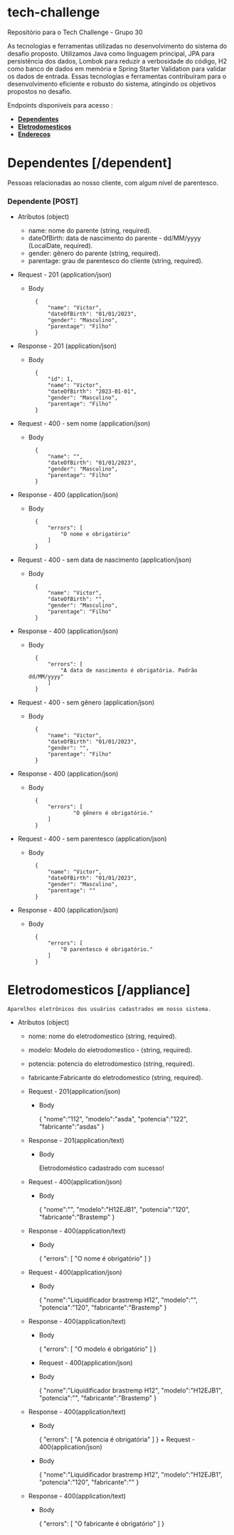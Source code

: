 # tech-challenge
Repositório para o Tech Challenge - Grupo 30


As  tecnologias e ferramentas utilizadas no desenvolvimento do sistema do desafio proposto. Utilizamos Java como linguagem principal, JPA para persistência dos dados, Lombok para reduzir a verbosidade do código, H2 como banco de dados em memória e Spring Starter Validation para validar os dados de entrada. Essas tecnologias e ferramentas contribuíram para o desenvolvimento eficiente e robusto do sistema, atingindo os objetivos propostos no desafio.




Endpoints disponiveis para acesso :
* [**Dependentes**](#dependentes-dependent)
* [**Eletrodomesticos**](#eletrodomesticos-appliance")
* [**Enderecos**]()





# Dependentes [/dependent]

Pessoas relacionadas ao nosso cliente, com algum nível de parentesco.

### Dependente [POST]

+ Atributos (object)
    
    + name: nome do parente (string, required).
    + dateOfBirth: data de nascimento do parente - dd/MM/yyyy (LocalDate, required). 
    + gender: gênero do parente (string, required).
    + parentage: grau de parentesco do cliente (string, required).

+ Request - 201 (application/json)

    + Body

            {
                "name": "Victor",
                "dateOfBirth": "01/01/2023",
                "gender": "Masculino",
                "parentage": "Filho"
            }
+ Response - 201 (application/json)

    + Body

            {
                "id": 1,
				"name": "Victor",
                "dateOfBirth": "2023-01-01",
                "gender": "Masculino",
                "parentage": "Filho"
            }


+ Request - 400 - sem nome (application/json)

    + Body

            {
                "name": "",
                "dateOfBirth": "01/01/2023",
                "gender": "Masculino",
                "parentage": "Filho"
            }
+ Response - 400 (application/json)

    + Body

            {
                "errors": [
				    "O nome e obrigatório"
      			]
            }

+ Request - 400 - sem data de nascimento (application/json)

    + Body

            {
                "name": "Victor",
                "dateOfBirth": "",
                "gender": "Masculino",
                "parentage": "Filho"
            }
+ Response - 400 (application/json)

    + Body

            {
                "errors": [
				    "A data de nascimento é obrigatória. Padrão dd/MM/yyyy"
      			]
            }


+ Request - 400 - sem gênero (application/json)

    + Body

            {
                "name": "Victor",
                "dateOfBirth": "01/01/2023",
                "gender": "",
                "parentage": "Filho"
            }
+ Response - 400 (application/json)

    + Body

            {
                "errors": [
				        "O gênero é obrigatório."
      			]
            }


+ Request - 400 - sem parentesco (application/json)

    + Body

            {
                "name": "Victor",
                "dateOfBirth": "01/01/2023",
                "gender": "Masculino",
                "parentage": ""
            }
+ Response - 400 (application/json)

    + Body

            {
                "errors": [
				    "O parentesco é obrigatório."
      			]
            }

# Eletrodomesticos [/appliance]

    Aparelhos eletrônicos dos usuários cadastrados em nosso sistema.


+ Atributos (object)
    
    + nome: nome do eletrodomestico (string, required).
    + modelo: Modelo do eletrodomestico -  (string, required). 
    + potencia: potencia do eletrodomestico (string, required).
    + fabricante:Fabricante do eletrodomestico (string, required).

    + Request - 201(application/json)

        + Body

            {
                "nome":"112",
                "modelo":"asda",
                "potencia":"122",
                "fabricante":"asdas"
            }
    + Response - 201(application/text)

        + Body

           Eletrodoméstico cadastrado com sucesso!

    + Request - 400(application/json)

        + Body

            {
                "nome":"",
                "modelo":"H12EJB1",
                "potencia":"120",
                "fabricante":"Brastemp"
            }
    + Response - 400(application/text)

        + Body

           {
                "errors": [
                    "O nome é obrigatório"
                 ]
            }      
    + Request - 400(application/json)

        + Body

            {
                "nome":"Liquidificador brastremp H12",
                "modelo":"",
                "potencia":"120",
                "fabricante":"Brastemp"
            }
    + Response - 400(application/text)

        + Body

           {
                "errors": [
                    "O modelo é obrigatório"
                 ]
            }       
        + Request - 400(application/json)

        + Body

            {
                "nome":"Liquidificador brastremp H12",
                "modelo":"H12EJB1",
                "potencia":"",
                "fabricante":"Brastemp"
            }
    + Response - 400(application/text)

        + Body

           {
                "errors": [
                    "A potencia é obrigatória"
                 ]
            }       + Request - 400(application/json)

        + Body

            {
                "nome":"Liquidificador brastremp H12",
                "modelo":"H12EJB1",
                "potencia":"120",
                "fabricante":""
            }
    + Response - 400(application/text)

        + Body

           {
                "errors": [
                    "O fabricante é obrigatório"
                 ]
            }   



